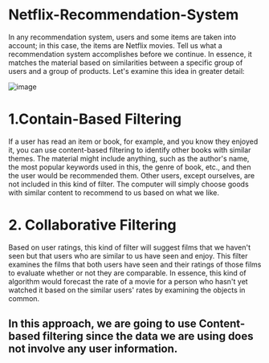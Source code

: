 # Netflix-Recommendation-System

   In any recommendation system, users and some items are taken into account; in this case, the items are Netflix movies. Tell us what a recommendation system            accomplishes before we continue. In essence, it matches the material based on similarities between a specific group of users and a group of products. Let's examine    this idea in greater detail:
   
   

![image](https://user-images.githubusercontent.com/83020452/203455510-d1241fb0-b8cd-458b-8153-1af5976fad90.png)


# 1.Contain-Based Filtering
   If a user has read an item or book, for example, and you know they enjoyed it, you can use content-based filtering to identify other books with similar themes. The    material might include anything, such as the author's name, the most popular keywords used in this, the genre of book, etc., and then the user would be recommended    them. Other users, except ourselves, are not included in this kind of filter. The computer will simply choose goods with similar content to recommend to us based on    what we like.


# 2. Collaborative Filtering
  Based on user ratings, this kind of filter will suggest films that we haven't seen but that users who are similar to us have seen and enjoy. This filter examines the   films that both users have seen and their ratings of those films to evaluate whether or not they are comparable. In essence, this kind of algorithm would forecast     the rate of a movie for a person who hasn't yet watched it based on the similar users' rates by examining the objects in common.


##                  In this approach, we are going to use Content-based filtering since the data we are using does not involve any user information.
